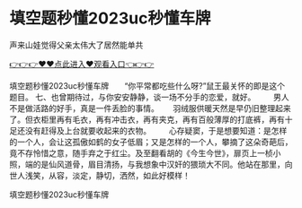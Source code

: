 # 填空题秒懂2023uc秒懂车牌
声来山娃觉得父亲太伟大了居然能单共

<a href="https://github.com/zchuit/pxmid/issues/2">👉👉👉♥♥点此进入♥观看入口👈👉👉</a>

填空题秒懂2023uc秒懂车牌　　“你平常都吃些什么呀?”鼠王最关怀的即是这个题目。
	七、也曾期待过，与你安安静静，谈一场不分手的恋爱，就好。
　　男人不是做活路的好手，真是一件丢脸的事情。　　
羽绒服供暖天然是早仍旧整理起来了。但衣柜里再有毛衣，再有冲击衣，再有夹克，再有百般薄厚的打底裤，再有十足还没有赶得及上台就要收起来的衣物。
　　心存疑窦，于是想要知道：是怎样的一个人，会让这孤傲如鹤的女子低眉；又是怎样的一个人，攀摘了这朵奇葩后，竟不存怜惜之意，随手弃之于红尘。及至翻看胡的《今生今世》，扉页上一桢小照，端的是仙风道骨，眉目清扬，与我想象中汉奸的猥琐大不同。他站在那里，向世人浅笑，从容，淡定，静切，洒然，如此好模样！

填空题秒懂2023uc秒懂车牌
